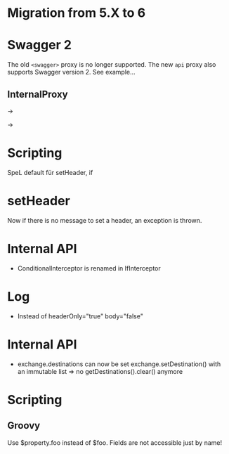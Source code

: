 # Migration from 5.X to 6

# Swagger 2

The old `<swagger>` proxy is no longer supported. The new `api` proxy also supports Swagger version 2.
See example...

## InternalProxy

<internalProxy name="foo"/>  -> <api name="foo"></api>

<target url="service:a"/> -> <target url="service://a"/>

# Scripting

SpeL default für setHeader, if

# setHeader

Now if there is no message to set a header, an exception is thrown.

# Internal API

- ConditionalInterceptor is renamed in IfInterceptor

# Log

- Instead of headerOnly="true" body="false"

# Internal API

- exchange.destinations can now be set exchange.setDestination() with an immutable list
  => no getDestinations().clear() anymore

# Scripting 

## Groovy

Use $property.foo instead of $foo. Fields are not accessible just by name!